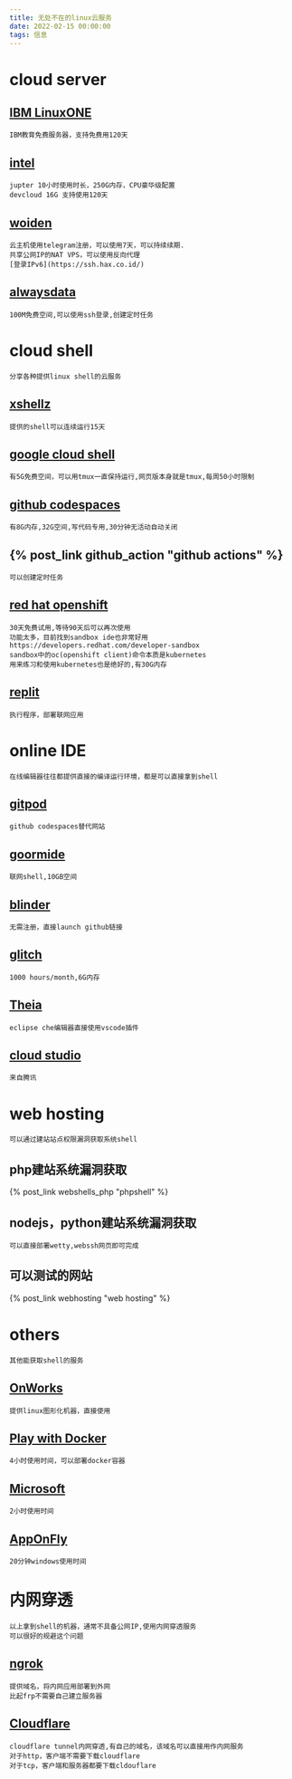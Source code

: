 ```yaml
---
title: 无处不在的linux云服务
date: 2022-02-15 00:00:00
tags: 信息
---
```


# cloud server

## [IBM LinuxONE](https://linuxone.cloud.marist.edu)

	IBM教育免费服务器，支持免费用120天

## [intel](https://notebooks.edge.devcloud.intel.com/)

	jupter 10小时使用时长，250G内存，CPU豪华级配置
	devcloud 16G 支持使用120天

## [woiden](https://woiden.id/)

	云主机使用telegram注册，可以使用7天，可以持续续期.
	共享公网IP的NAT VPS，可以使用反向代理
	[登录IPv6](https://ssh.hax.co.id/)

## [alwaysdata](https://www.alwaysdata.com)

	100M免费空间,可以使用ssh登录,创建定时任务

# cloud shell
	分享各种提供linux shell的云服务

## [xshellz](https://www.xshellz.com)

	提供的shell可以连续运行15天

## [google cloud shell](https://cloud.google.com/shell)

	有5G免费空间，可以用tmux一直保持运行,网页版本身就是tmux,每周50小时限制

## [github codespaces](https://github.com/codespaces)

	有8G内存,32G空间,写代码专用,30分钟无活动自动关闭

[//]: # "## [github actions](github_action.md)"
## {% post_link github_action "github actions" %}

	可以创建定时任务

## [red hat openshift](https://console.redhat.com)

	30天免费试用,等待90天后可以再次使用
	功能太多，目前找到sandbox ide也非常好用
	https://developers.redhat.com/developer-sandbox
    sandbox中的oc(openshift client)命令本质是kubernetes
    用来练习和使用kubernetes也是绝好的,有30G内存

## [replit](https://replit.com/)

	执行程序，部署联网应用

# online IDE
	在线编辑器往往都提供直接的编译运行环境，都是可以直接拿到shell

## [gitpod](https://www.gitpod.io)

	github codespaces替代网站

## [goormide](https://ide.goorm.io)

	联网shell,10GB空间

## [blinder](https://mybinder.org/)

	无需注册，直接launch github链接

## [glitch](https://glitch.com)

	1000 hours/month,6G内存

## [Theia](https://theia-ide.org/)

	eclipse che编辑器直接使用vscode插件

## [cloud studio](https://cloudstudio.net/)

	来自腾讯

# web hosting

	可以通过建站站点权限漏洞获取系统shell

## php建站系统漏洞获取

[//]: # "[phpshell](webshells_php.md)"
{% post_link webshells_php "phpshell" %}

## nodejs，python建站系统漏洞获取

	可以直接部署wetty,webssh网页即可完成

## 可以测试的网站

[//]: # "[web hosting](webhosting.md)"
{% post_link webhosting "web hosting" %}

# others

	其他能获取shell的服务

## [OnWorks](https://www.onworks.net/)

	提供linux图形化机器，直接使用

## [Play with Docker](https://labs.play-with-docker.com/)

	4小时使用时间，可以部署docker容器

## [Microsoft](https://learn.microsoft.com/en-us/training/modules/implement-common-integration-features-finance-ops/10-exercise-1)

	2小时使用时间

## [AppOnFly](https://www.apponfly.com/)

	20分钟windows使用时间

# 内网穿透

	以上拿到shell的机器，通常不具备公网IP,使用内网穿透服务
	可以很好的规避这个问题

## [ngrok](https://ngrok.com/)

	提供域名，将内网应用部署到外网
	比起frp不需要自己建立服务器

## [Cloudflare](https://www.cloudflare.com/)

	cloudflare tunnel内网穿透,有自己的域名，该域名可以直接用作内网服务
	对于http，客户端不需要下载cloudflare
	对于tcp，客户端和服务器都要下载cldouflare
